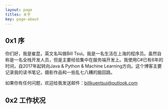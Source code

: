 ```yaml
---
layout: page
titles: 关于
key: page-about
---
```



## 0x1 序
你们好，我是崔昆，英文名叫做Bill Tsui。我是一名生活在上海的程序员。虽然自称是一名全栈开发人员，但是主要经验集中在服务端开发上。我使用C#已有6年的时间，自2017年起转向Java & Python & Machine Learning方向。这个博客主要记录我的读书笔记，摄影作品和一些乱七八糟的脑回路。

如果你有任何问题，欢迎给我发送邮件：<a href="mailto:billkuentsui@outlook.com">billkuentsui@outlook.com</a>

## 0x2 工作状况




